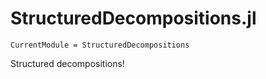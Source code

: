 # StructuredDecompositions.jl

```@meta
CurrentModule = StructuredDecompositions
```

Structured decompositions!
